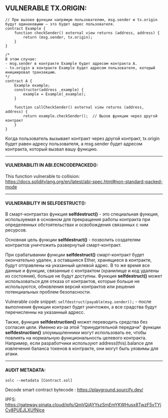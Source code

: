 ## VULNERABLE TX.ORIGIN:  

```
// При вызове функции напрямую пользователем, msg.sender и tx.origin будут одинаковыми — это будет адрес пользователя.
contract Example {
    function checkSender() external view returns (address, address) {
        return (msg.sender, tx.origin);
    }
}

/*
В этом случае:
- msg.sender в контракте Example будет адресом контракта A.
- tx.origin в контракте Example будет адресом пользователя, который инициировал транзакцию.
*/
contract A {
    Example example;
    constructor(address _example) {
        example = Example(_example);
    }

    function callCheckSender() external view returns (address, address) {
        return example.checkSender();  // Вызов функции через другой контракт
    }
}

```

Когда пользователь вызывает контракт через другой контракт, tx.origin будет равен адресу пользователя, а msg.sender будет адресом контракта, который вызвал вашу функцию.

------------------------------------------------------------------------------------------------------------------------------------------------------------------------------------------------------------------------------------------------------------
#### VULNERABILITI IN ABI.ECNCODEPACKED():  

This function vulnerable to collision: https://docs.soliditylang.org/en/latest/abi-spec.html#non-standard-packed-mode  

-----------------------------------------------------------------------------------------------------------------------------------------------------------------------------------------------------------------------------------------------------------
#### VULNERABILITY IN SELFDESTRUCT():  

В смарт-контрактах функция **selfdestruct()** - это специальная функция, используемая в основном для прекращения работы контракта при определенных обстоятельствах и освобождения связанных с ним ресурсов.  

Основная цель функции **selfdestruct()** - позволить создателям контрактов уничтожить развернутый смарт-контракт.  

При срабатывании функции **selfdestruct()** смарт-контракт будет окончательно удален, а оставшиеся Ether, хранящиеся в контракте, будут отправлены на указанный целевой адрес. В то же время все данные и функции, связанные с контрактом (хранилище и код удалены из состояния), больше не будут доступны. Функция **selfdestruct()** может использоваться для отказа от контрактов, которые больше не используются, обновления версий контрактов или решения потенциальных проблем безопасности.  

Vulnerable code snippet: ```selfdestruct(payable(msg.sender));``` - после выполнения функции контракт будет уничтожен, а все срадства будут перечисленны на указанный адресс.  

Также, функция **selfdestruction()** может переводить средства без согласия цели. Именно из-за этой "принудительной передачи" функции **selfdestruction()** злоумышленники могут использовать ее, чтобы повлиять на нормальную функциональность целевого контракта. Например, если разработчики используют address(this).balance для извлечения баланса токенов в контракте, они могут быть уязвимы для атаки.

-----------------------------------------------------------------------------------------------------------------------------------------------------------------------------------------------------------------------------------------------------------
#### AUDIT METADATA:  

```solc --metadata [Contract.sol]```

Decode smart contract bytecode : https://playground.sourcify.dev/  

IPFS: https://gateway.pinata.cloud/ipfs/QmVQjAYYszSmEmYKWHusx8TwzF5vTYjCv8PUEJLXUfNjce





